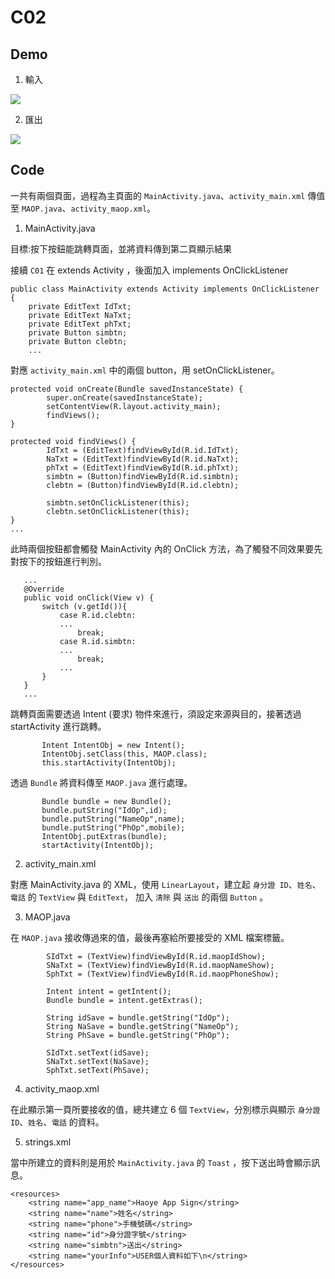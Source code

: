 # C02

## Demo

1. 輸入

![](https://raw.githubusercontent.com/CodeMercs/ariod-ho-book/master/Code/C02/KHaoyeSignin2/PIC1.PNG)

2. 匯出

![](https://raw.githubusercontent.com/CodeMercs/ariod-ho-book/master/Code/C02/KHaoyeSignin2/PIC2.PNG)

## Code

一共有兩個頁面，過程為主頁面的 `MainActivity.java`、`activity_main.xml` 傳值至 `MAOP.java`、`activity_maop.xml`。


1. MainActivity.java


目標:按下按鈕能跳轉頁面，並將資料傳到第二頁顯示結果

接續 `C01` 在 extends Activity ，後面加入 implements OnClickListener


```
public class MainActivity extends Activity implements OnClickListener {
    private EditText IdTxt;
    private EditText NaTxt;
    private EditText phTxt;
    private Button simbtn;
    private Button clebtn;
    ...
```


對應 `activity_main.xml` 中的兩個 button，用 setOnClickListener。

```
protected void onCreate(Bundle savedInstanceState) {
        super.onCreate(savedInstanceState);
        setContentView(R.layout.activity_main);
        findViews();
}

protected void findViews() {
        IdTxt = (EditText)findViewById(R.id.IdTxt);
        NaTxt = (EditText)findViewById(R.id.NaTxt);
        phTxt = (EditText)findViewById(R.id.phTxt);
        simbtn = (Button)findViewById(R.id.simbtn);
        clebtn = (Button)findViewById(R.id.clebtn);

        simbtn.setOnClickListener(this);
        clebtn.setOnClickListener(this);
}
...
 ```
 
 
 此時兩個按鈕都會觸發 MainActivity 內的 OnClick 方法，為了觸發不同效果要先對按下的按鈕進行判別。
 
 ```
    ...
    @Override
    public void onClick(View v) {
        switch (v.getId()){
            case R.id.clebtn:
            ...
                break;
            case R.id.simbtn:
            ...
                break;
            ...    
        }
    }
    ...
 ```
 
 
 跳轉頁面需要透過 Intent (要求) 物件來進行，須設定來源與目的，接著透過 startActivity 進行跳轉。
 
 ```
        Intent IntentObj = new Intent();
        IntentObj.setClass(this, MAOP.class);
        this.startActivity(IntentObj);
 ``` 
 
透過 `Bundle` 將資料傳至 `MAOP.java` 進行處理。
 
 ```
        Bundle bundle = new Bundle();
        bundle.putString("IdOp",id);
        bundle.putString("NameOp",name);
        bundle.putString("PhOp",mobile);
        IntentObj.putExtras(bundle);
        startActivity(IntentObj);
 ```
 
2. activity_main.xml

對應 MainActivity.java 的 XML，使用 `LinearLayout`，建立起 `身分證 ID`、`姓名`、`電話` 的 `TextView` 與 `EditText`， 加入 `清除` 與 `送出` 的兩個 `Button` 。

3. MAOP.java

在 `MAOP.java` 接收傳過來的值，最後再塞給所要接受的 XML 檔案標籤。

```
        SIdTxt = (TextView)findViewById(R.id.maopIdShow);
        SNaTxt = (TextView)findViewById(R.id.maopNameShow);
        SphTxt = (TextView)findViewById(R.id.maopPhoneShow);

        Intent intent = getIntent();
        Bundle bundle = intent.getExtras();

        String idSave = bundle.getString("IdOp");
        String NaSave = bundle.getString("NameOp");
        String PhSave = bundle.getString("PhOp");

        SIdTxt.setText(idSave);
        SNaTxt.setText(NaSave);
        SphTxt.setText(PhSave);
```

4. activity_maop.xml

在此顯示第一頁所要接收的值，總共建立 6 個 `TextView`，分別標示與顯示 `身分證 ID`、`姓名`、`電話` 的資料。

5. strings.xml

當中所建立的資料則是用於 `MainActivity.java` 的 `Toast` ，按下送出時會顯示訊息。

```
<resources>
    <string name="app_name">Haoye App Sign</string>
    <string name="name">姓名</string>
    <string name="phone">手機號碼</string>
    <string name="id">身分證字號</string>
    <string name="simbtn">送出</string>
    <string name="yourInfo">USER個人資料如下\n</string>
</resources>
```



